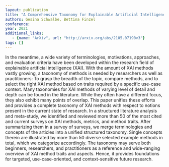 ```yaml
---
layout: publication
title: "A Comprehensive Taxonomy for Explainable Artificial Intelligence: A Systematic Survey of Surveys on Methods and Concepts"
authors: Gesina Schwalbe, Bettina Finzel
conference: 
year: 2021
additional_links: 
   - {name: "ArXiv", url: "http://arxiv.org/abs/2105.07190v3"}
tags: []
---
```

In the meantime, a wide variety of terminologies, motivations, approaches,
and evaluation criteria have been developed within the research field of
explainable artificial intelligence (XAI). With the amount of XAI methods
vastly growing, a taxonomy of methods is needed by researchers as well as
practitioners: To grasp the breadth of the topic, compare methods, and to
select the right XAI method based on traits required by a specific use-case
context. Many taxonomies for XAI methods of varying level of detail and depth
can be found in the literature. While they often have a different focus, they
also exhibit many points of overlap. This paper unifies these efforts and
provides a complete taxonomy of XAI methods with respect to notions present in
the current state of research. In a structured literature analysis and
meta-study, we identified and reviewed more than 50 of the most cited and
current surveys on XAI methods, metrics, and method traits. After summarizing
them in a survey of surveys, we merge terminologies and concepts of the
articles into a unified structured taxonomy. Single concepts therein are
illustrated by more than 50 diverse selected example methods in total, which we
categorize accordingly. The taxonomy may serve both beginners, researchers, and
practitioners as a reference and wide-ranging overview of XAI method traits and
aspects. Hence, it provides foundations for targeted, use-case-oriented, and
context-sensitive future research.